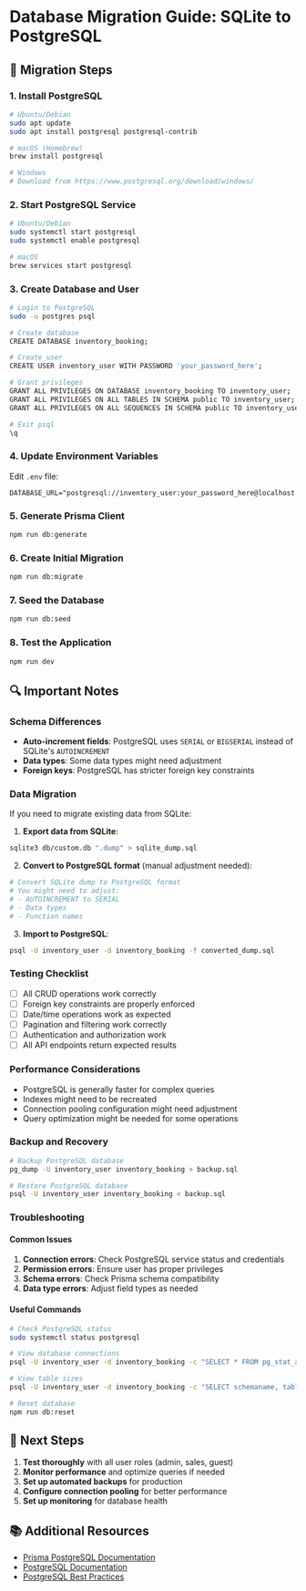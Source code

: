 # Database Migration Guide: SQLite to PostgreSQL

## 🚀 Migration Steps

### 1. **Install PostgreSQL**
```bash
# Ubuntu/Debian
sudo apt update
sudo apt install postgresql postgresql-contrib

# macOS (Homebrew)
brew install postgresql

# Windows
# Download from https://www.postgresql.org/download/windows/
```

### 2. **Start PostgreSQL Service**
```bash
# Ubuntu/Debian
sudo systemctl start postgresql
sudo systemctl enable postgresql

# macOS
brew services start postgresql
```

### 3. **Create Database and User**
```bash
# Login to PostgreSQL
sudo -u postgres psql

# Create database
CREATE DATABASE inventory_booking;

# Create user
CREATE USER inventory_user WITH PASSWORD 'your_password_here';

# Grant privileges
GRANT ALL PRIVILEGES ON DATABASE inventory_booking TO inventory_user;
GRANT ALL PRIVILEGES ON ALL TABLES IN SCHEMA public TO inventory_user;
GRANT ALL PRIVILEGES ON ALL SEQUENCES IN SCHEMA public TO inventory_user;

# Exit psql
\q
```

### 4. **Update Environment Variables**
Edit `.env` file:
```
DATABASE_URL="postgresql://inventory_user:your_password_here@localhost:5432/inventory_booking"
```

### 5. **Generate Prisma Client**
```bash
npm run db:generate
```

### 6. **Create Initial Migration**
```bash
npm run db:migrate
```

### 7. **Seed the Database**
```bash
npm run db:seed
```

### 8. **Test the Application**
```bash
npm run dev
```

## 🔍 Important Notes

### **Schema Differences**
- **Auto-increment fields**: PostgreSQL uses `SERIAL` or `BIGSERIAL` instead of SQLite's `AUTOINCREMENT`
- **Data types**: Some data types might need adjustment
- **Foreign keys**: PostgreSQL has stricter foreign key constraints

### **Data Migration**
If you need to migrate existing data from SQLite:

1. **Export data from SQLite**:
```bash
sqlite3 db/custom.db ".dump" > sqlite_dump.sql
```

2. **Convert to PostgreSQL format** (manual adjustment needed):
```bash
# Convert SQLite dump to PostgreSQL format
# You might need to adjust:
# - AUTOINCREMENT to SERIAL
# - Data types
# - Function names
```

3. **Import to PostgreSQL**:
```bash
psql -U inventory_user -d inventory_booking -f converted_dump.sql
```

### **Testing Checklist**
- [ ] All CRUD operations work correctly
- [ ] Foreign key constraints are properly enforced
- [ ] Date/time operations work as expected
- [ ] Pagination and filtering work correctly
- [ ] Authentication and authorization work
- [ ] All API endpoints return expected results

### **Performance Considerations**
- PostgreSQL is generally faster for complex queries
- Indexes might need to be recreated
- Connection pooling configuration might need adjustment
- Query optimization might be needed for some operations

### **Backup and Recovery**
```bash
# Backup PostgreSQL database
pg_dump -U inventory_user inventory_booking > backup.sql

# Restore PostgreSQL database
psql -U inventory_user inventory_booking < backup.sql
```

### **Troubleshooting**

#### **Common Issues**
1. **Connection errors**: Check PostgreSQL service status and credentials
2. **Permission errors**: Ensure user has proper privileges
3. **Schema errors**: Check Prisma schema compatibility
4. **Data type errors**: Adjust field types as needed

#### **Useful Commands**
```bash
# Check PostgreSQL status
sudo systemctl status postgresql

# View database connections
psql -U inventory_user -d inventory_booking -c "SELECT * FROM pg_stat_activity;"

# View table sizes
psql -U inventory_user -d inventory_booking -c "SELECT schemaname, tablename, pg_size_pretty(pg_total_relation_size(schemaname||'.'||tablename)) FROM pg_tables WHERE schemaname='public';"

# Reset database
npm run db:reset
```

## 🎯 Next Steps

1. **Test thoroughly** with all user roles (admin, sales, guest)
2. **Monitor performance** and optimize queries if needed
3. **Set up automated backups** for production
4. **Configure connection pooling** for better performance
5. **Set up monitoring** for database health

## 📚 Additional Resources

- [Prisma PostgreSQL Documentation](https://www.prisma.io/docs/concepts/database-connectors/postgresql)
- [PostgreSQL Documentation](https://www.postgresql.org/docs/)
- [PostgreSQL Best Practices](https://www.postgresql.org/docs/current/best-practices.html)